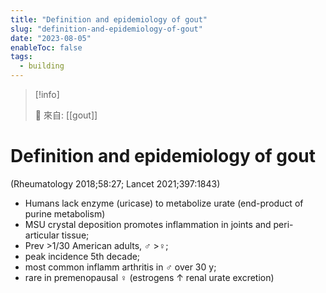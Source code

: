```yaml
---
title: "Definition and epidemiology of gout"
slug: "definition-and-epidemiology-of-gout"
date: "2023-08-05"
enableToc: false
tags:
  - building
---
```


> [!info]
>
> 🌱 來自: [[gout]]

# Definition and epidemiology of gout

(Rheumatology 2018;58:27; Lancet 2021;397:1843)

- Humans lack enzyme (uricase) to metabolize urate (end-product of purine metabolism)
- MSU crystal deposition promotes inflammation in joints and peri-articular tissue;
- Prev >1/30 American adults, ♂ >♀;
- peak incidence 5th decade;
- most common inflamm arthritis in ♂ over 30 y;
- rare in premenopausal ♀ (estrogens ↑ renal urate excretion)
